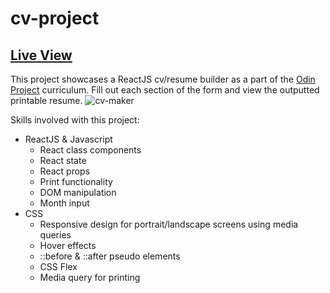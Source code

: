# cv-project

## [Live View](https://snaeem3.github.io/cv-project)

This project showcases a ReactJS cv/resume builder as a part of the [Odin Project](https://www.theodinproject.com/lessons/node-path-javascript-cv-application) curriculum. Fill out each section of the form and view the outputted printable resume.
![cv-maker](https://user-images.githubusercontent.com/11710951/234158031-01971c4c-1ef1-491f-bd67-53e1145a41d9.png)

Skills involved with this project:

- ReactJS & Javascript
  - React class components
  - React state
  - React props
  - Print functionality
  - DOM manipulation
  - Month input
- CSS
  - Responsive design for portrait/landscape screens using media queries
  - Hover effects
  - ::before & ::after pseudo elements
  - CSS Flex
  - Media query for printing
